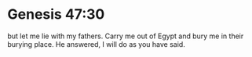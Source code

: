 # Genesis 47:30

but let me lie with my fathers. Carry me out of Egypt and bury me in their burying place. He answered, I will do as you have said.
